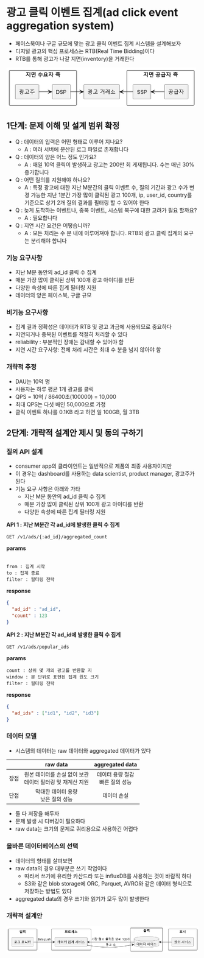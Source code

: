 # 광고 클릭 이벤트 집계(ad click event aggregation system)
* 페이스북이나 구글 규모에 맞는 광고 클릭 이벤트 집계 시스템을 설계해보자
* 디지털 광고의 핵심 프로세스는 RTB(Real Time Bidding)이다
* RTB를 통해 광고가 나갈 지면(inventory)을 거래한다

![img.png](img.png)


## 1단계: 문제 이해 및 설계 범위 확정
* Q : 데이터의 입력은 어떤 형태로 이루어 지나요?
  * A : 여러 서버에 분산된 로그 파일로 존재합니다
* Q : 데이터의 양은 어느 정도 인가요?
  * A : 매일 10억 클릭이 발생하고 광고는 200만 회 게재됩니다. 수는 매년 30% 증가합니다
* Q : 어떤 질의를 지원해야 하나요?
  * A : 특정 광고에 대한 지난 M분간의 클릭 이벤트 수, 질의 기간과 광고 수가 변경 가능한 지난 1분간 가장 많이 클릭된 광고 100개, ip, user_id, country를 기준으로 상기 2개 질의 결과를 필터링 할 수 있어야 한다
* Q : 늦게 도착하는 이벤트나, 중복 이벤트, 시스템 복구에 대한 고려가 필요 할까요?
  * A : 필요합니다
* Q : 지연 시간 요건은 어떻습니까?
  * A : 모든 처리는 수 분 내에 이루어져야 합니다. RTB와 광고 클릭 집계의 요구는 분리해야 합니다

### 기능 요구사항
* 지난 M분 동안의 ad_id 클릭 수 집계
* 매분 가장 많이 클릭된 상위 100개 광고 아이디를 반환
* 다양한 속성에 따른 집계 필터링 지원
* 데이터의 양은 페이스북, 구글 규모

### 비기능 요구사항
* 집계 결과 정확성은 데이터가 RTB 및 광고 과금에 사용되므로 중요하다
* 지연되거나 중복된 이벤트를 적절히 처리할 수 있다
* reliability : 부분적인 장애는 감내할 수 있어야 함
* 지연 시간 요구사항: 전체 처리 시간은 최대 수 분을 넘지 않아야 함

### 개략적 추정
* DAU는 10억 명
* 사용자는 하루 평균 1개 광고를 클릭
* QPS = 10억 / 86400초(100000) = 10,000
* 최대 QPS는 다섯 배인 50,000으로 가정
* 클릭 이벤트 하나를 0.1KB 라고 하면 일 100GB, 월 3TB

## 2단계: 개략적 설계안 제시 및 동의 구하기 
### 질의 API 설계
* consumer app의 클라이언트는 일반적으로 제품의 최종 사용자이지만
* 이 경우는 dashboard를 사용하는 data scientist, product manager, 광고주가 된다
* 기능 요구 사항은 아래와 가타
  * 지난 M분 동안의 ad_id 클릭 수 집계
  * 매분 가장 많이 클릭된 상위 100개 광고 아이디를 반환
  * 다양한 속성에 따른 집계 필터링 지원

**API 1 : 지난 M분간 각 ad_id에 발생한 클릭 수 집계**

```
GET /v1/ads/{:ad_id}/aggregated_count
```
**params**
```

from : 집계 시작
to : 집계 종료
filter : 필터링 전략
```
**response**
```json
{
  "ad_id" : "ad_id",
  "count" : 123
}
```


**API 2 : 지난 M분간 각 ad_id에 발생한 클릭 수 집계**

```
GET /v1/ads/popular_ads
```
**params**
```
count : 상위 몇 개의 광고를 반환할 지
window : 분 단위로 표현된 집계 윈도 크기
filter : 필터링 전략
```
**response**
```json
{
  "ad_ids" : ["id1", "id2", "id3"]
}
```

### 데이터 모델
* 시스템의 데이터는 raw 데이터와 aggregated 데이터가 있다

| |               raw data                |    aggregated data     |
|:--:|:-------------------------------------:|:----------------------:|
|장점| 원본 데이터를 손실 없이 보관<br/>데이터 필터링 및 재계산 지원 | 데이터 용량 절감<br/>빠른 질의 성능 |
|단점|        막대한 데이터 용량<br/>낮은 질의 성능        |         데이터 손실         |

* 둘 다 저장을 해두자
* 문제 발생 시 디버깅이 필요하다
* raw data는 크기의 문제로 쿼리용으로 사용하긴 어렵다

### 올바른 데이터베이스의 선택
* 데이터의 형태를 살펴보면
* raw data의 경우 대부분은 쓰기 작업이다
  * 따라서 쓰기에 유리한 카산드라 또는 influxDB를 사용하는 것이 바람직 하다
  * S3와 같은 blob storage에 ORC, Parquet, AVRO와 같은 데이터 형식으로 저장하는 방법도 있다
* aggregated data의 경우 쓰기와 읽기가 모두 많이 발생한다

### 개략적 설계안
![img_1.png](img_1.png)

